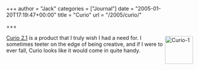 +++
author = "Jack"
categories = ["Journal"]
date = "2005-01-20T17:19:47+00:00"
title = "Curio"
url = "/2005/curio/"

+++

<img src="/images/blog/curio-1.jpg" height="75" width="75" border="0" align="right" hspace="4" vspace="4" alt="Curio-1" />

[Curio 2.1][1] is a product that I truly wish I had a need for. I sometimes teeter on the edge of being creative, and if I were to ever fall, Curio looks like it would come in quite handy.

 [1]: http://www.zengobi.com/products/curio/index.html
